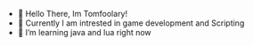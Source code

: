 - 👋 Hello There, Im Tomfoolary!
- 👀 Currently I am intrested in game development and Scripting
- 🌱 I’m learning java and lua right now


<!---
5had0wL1n3/5had0wL1n3 is a ✨ special ✨ repository because its `README.md` (this file) appears on your GitHub profile.
You can click the Preview link to take a look at your changes.
--->
